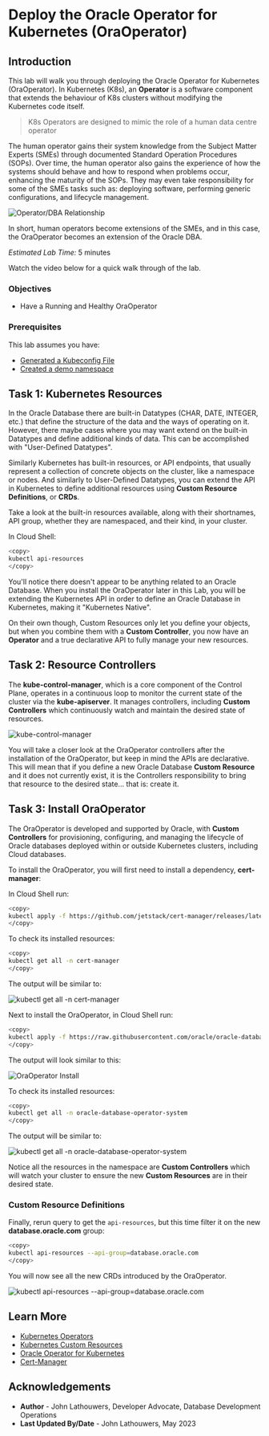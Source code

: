 # Deploy the Oracle Operator for Kubernetes (OraOperator)

## Introduction

This lab will walk you through deploying the Oracle Operator for Kubernetes (OraOperator).  In Kubernetes (K8s), an **Operator** is a software component that extends the behaviour of K8s clusters without modifying the Kubernetes code itself.  

> K8s Operators are designed to mimic the role of a human data centre operator

The human operator gains their system knowledge from the Subject Matter Experts (SMEs) through documented Standard Operation Procedures (SOPs).  Over time, the human operator also gains the experience of how the systems should behave and how to respond when problems occur, enhancing the maturity of the SOPs.  They may even take responsibility for some of the SMEs tasks such as: deploying software, performing generic configurations, and lifecycle management.

![Operator/DBA Relationship](images/dba_oper_dev.png "Operator/DBA Relationship")

In short, human operators become extensions of the SMEs, and in this case, the OraOperator becomes an extension of the Oracle DBA.

*Estimated Lab Time:* 5 minutes

Watch the video below for a quick walk through of the lab.
[](youtube:zNKxJjkq0Pw)

### Objectives

* Have a Running and Healthy OraOperator

### Prerequisites

This lab assumes you have:

* [Generated a Kubeconfig File](?lab=generate-kubeconfig)
* [Created a demo namespace](?lab=generate-kubeconfig#ChangethedefaultNamespaceContext)

## Task 1: Kubernetes Resources

In the Oracle Database there are built-in Datatypes (CHAR, DATE, INTEGER, etc.) that define the structure of the data and the ways of operating on it.  However, there maybe cases where you may want extend on the built-in Datatypes and define additional kinds of data.  This can be accomplished with "User-Defined Datatypes".

Similarly Kubernetes has built-in resources, or API endpoints, that usually represent a collection of concrete objects on the cluster, like a namespace or nodes.  And similarly to User-Defined Datatypes, you can extend the API in Kubernetes to define additional resources using **Custom Resource Definitions**, or **CRDs**.

Take a look at the built-in resources available, along with their shortnames, API group, whether they are namespaced, and their kind, in your cluster.  

In Cloud Shell:

```bash
<copy>
kubectl api-resources
</copy>
```

You'll notice there doesn't appear to be anything related to an Oracle Database.  When you install the OraOperator later in this Lab, you will be extending the Kubernetes API in order to define an Oracle Database in Kubernetes, making it "Kubernetes Native".

On their own though, Custom Resources only let you define your objects, but when you combine them with a **Custom Controller**, you now have an **Operator** and a true declarative API to fully manage your new resources.

## Task 2: Resource Controllers

The **kube-control-manager**, which is a core component of the Control Plane, operates in a continuous loop to monitor the current state of the cluster via the **kube-apiserver**.  It manages controllers, including **Custom Controllers** which continuously watch and maintain the desired state of resources.

![kube-control-manager](images/kube-control-manager.png "kube-control-manager")

You will take a closer look at the OraOperator controllers after the installation of the OraOperator, but keep in mind the APIs are declarative.  This will mean that if you define a new Oracle Database **Custom Resource** and it does not currently exist, it is the Controllers responsibility to bring that resource to the desired state... that is: create it.

## Task 3: Install OraOperator

The OraOperator is developed and supported by Oracle, with **Custom Controllers** for provisioning, configuring, and managing the lifecycle of Oracle databases deployed within or outside Kubernetes clusters, including Cloud databases.

To install the OraOperator, you will first need to install a dependency, **cert-manager**:

In Cloud Shell run:

```bash
<copy>
kubectl apply -f https://github.com/jetstack/cert-manager/releases/latest/download/cert-manager.yaml
</copy>
```

To check its installed resources:

```bash
<copy>
kubectl get all -n cert-manager
</copy>
```

The output will be similar to:

![kubectl get all -n cert-manager](images/kubectl_cert_manager.png "kubectl get all -n cert-manager")

Next to install the OraOperator, in Cloud Shell run:

```bash
<copy>
kubectl apply -f https://raw.githubusercontent.com/oracle/oracle-database-operator/main/oracle-database-operator.yaml
</copy>
```

The output will look similar to this:

![OraOperator Install](images/oraoperator_install.png "OraOperator Install")

To check its installed resources:

```bash
<copy>
kubectl get all -n oracle-database-operator-system
</copy>
```

The output will be similar to:

![kubectl get all -n oracle-database-operator-system](images/kubectl_oraoper.png "kubectl get all -n oracle-database-operator-system")

Notice all the resources in the namespace are **Custom Controllers** which will watch your cluster to ensure the new **Custom Resources** are in their desired state.

### Custom Resource Definitions

Finally, rerun query to get the `api-resources`, but this time filter it on the new **database.oracle.com** group:

```bash
<copy>
kubectl api-resources --api-group=database.oracle.com
</copy>
```

You will now see all the new CRDs introduced by the OraOperator.

![kubectl api-resources --api-group=database.oracle.com](images/oraoperator_crds.png "kubectl api-resources --api-group=database.oracle.com")

## Learn More

* [Kubernetes Operators](https://kubernetes.io/docs/concepts/extend-kubernetes/operator/)
* [Kubernetes Custom Resources](https://kubernetes.io/docs/concepts/extend-kubernetes/api-extension/custom-resources/)
* [Oracle Operator for Kubernetes](https://github.com/oracle/oracle-database-operator)
* [Cert-Manager](https://cert-manager.io/)

## Acknowledgements

* **Author** - John Lathouwers, Developer Advocate, Database Development Operations
* **Last Updated By/Date** - John Lathouwers, May 2023
